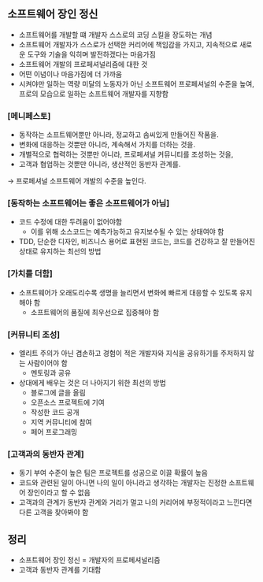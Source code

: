 ## 소프트웨어 장인 정신

- 소프트웨어를 개발할 떄 개발자 스스로의 코딩 스킬을 장도하는 개념
- 소프트웨어 개발자가 스스로가 선택한 커리어에 책임감을 가지고, 지속적으로 새로운 도구와 기술을 익히며 발전하겠다는 마음가짐
- 소프트웨어 개발의 프로페셔널리즘에 대한 것
- 어떤 이념이나 마음가짐에 더 가까움
- 시켜야만 일하는 역량 미달의 노동자가 아닌 소프트웨어 프로페셔널의 수준을 높여, 프로의 모습으로 일하는 소프트웨어 개발자를 지향함

### [메니페스토]

- 동작하는 소프트웨어뿐만 아니라, 정교하고 솜씨있게 만들어진 작품을.
- 변화에 대응하는 것뿐만 아니라, 계속해서 가치를 더하는 것을.
- 개별적으로 협력하는 것뿐만 아니라, 프로페셔널 커뮤니티를 조성하는 것을,
- 고객과 협업하는 것뿐만 아니라, 생산적인 동반자 관계를.

→ 프로페셔널 소프트웨어 개발의 수준을 높인다.

### [동작하는 소프트웨어는 좋은 소프트웨어가 아님]

- 코드 수정에 대한 두려움이 없어야함
    - 이를 위해 소스코드는 예측가능하고 유지보수될 수 있는 상태여야 함
- TDD, 단순한 디자인, 비즈니스 용어로 표현된 코드는, 코드를 건강하고 잘 만들어진 상태로 유지하는 최선의 방법

### [가치를 더함]

- 소프트웨어가 오래도리수록 생명을 늘리면서 변화에 빠르게 대응할 수 있도록 유지해야 함
    - 소프트웨어의 품질에 최우선으로 집중해야 함

### [커뮤니티 조성]

- 엘리트 주의가 아닌 겸손하고 경험이 적은 개발자와 지식을 공유하기를 주저하지 않는 사람이어야 함
    - 멘토링과 공유
- 상대에게 배우는 것은 더 나아지기 위한 최선의 방법
    - 블로그에 글을 올림
    - 오픈소스 프로젝트에 기여
    - 작성한 코드 공개
    - 지역 커뮤니티에 참여
    - 페어 프로그래밍

### [고객과의 동반자 관계]

- 동기 부여 수준이 높은 팀은 프로젝트를 성공으로 이끌 확률이 높음
- 코드와 관련된 일이 아니면 나의 일이 아니라고 생각하는 개발자는 진정한 소프트웨어 장인이라고 할 수 없음
- 고객과의 관계가 동반자 관계와 거리가 멀고 나의 커리어에 부정적이라고 느낀다면 다른 고객을 찾아봐야 함

## 정리

- 소프트웨어 장인 정신 = 개발자의 프로페셔널리즘
- 고객과 동반자 관계를 기대함
